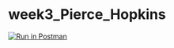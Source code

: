 # week3_Pierce_Hopkins

[![Run in Postman](https://run.pstmn.io/button.svg)](https://app.getpostman.com/run-collection/e58bcd841f6a3ee8ea0c#?env%5Bid%5D=W3siZGVzY3JpcHRpb24iOnsiY29udGVudCI6IiIsInR5cGUiOiJ0ZXh0L3BsYWluIn0sInZhbHVlIjpudWxsLCJrZXkiOiJpZCIsImVuYWJsZWQiOnRydWV9XQ==)
